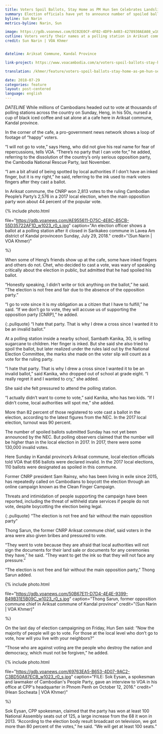 ```yaml
---
title: Voters Spoil Ballots, Stay Home as PM Hun Sen Celebrates Landslide Victory
summary: Election officials have yet to announce number of spoiled ballots but poll observers claim it will be higher than the 130,000 cast in 2017.
byline: Sun Narin
metrics-byline: Narin, Sun

image: https://gdb.voanews.com/EC02E0CF-4F02-4DF9-A403-4278930AEA08_w1023_r1_s.jpg
cutline: Voters verify their names at a polling station in Ariksat commune of Kandal province, which is the stronghold of the opposition CNRP. 
credit: Sun Narin | VOA Khmer


dateline: Ariksat Commune, Kandal Province

link-project: https://www.voacambodia.com/a/voters-spoil-ballots-stay-home-as-pm-hun-sen-celebrates-landslide-victory/4504804.html

translation: /khmer/feature/voters-spoil-ballots-stay-home-as-pm-hun-sen-celebrates-landslide-victory.html

date: 2018-07-29
categories: feature
layout: post-centered
language: english
---
```



 
$DATELINE$ While millions of Cambodians headed out to vote at thousands of polling stations across the country on Sunday, Heng, in his 50s, nursed a cup of black iced coffee and sat alone at a cafe here in Ariksat commune, Kandal province.

In the corner of the cafe, a pro-government news network shows a loop of footage of “happy” voters.

“I will not go to vote,” says Heng, who did not give his real name for fear of repercussions, tells VOA. “There’s no party that I can vote for,” he added, referring to the dissolution of the country’s only serious opposition party, the Cambodia National Rescue Party, last November.

“I am a bit afraid of being spotted by local authorities if I don’t have an inked finger, but it is my right,” he said, referring to the ink used to mark voters fingers after they cast a ballot.

In Ariksat commune, the CNRP won 2,813 votes to the ruling Cambodian People’s Party’s 2,576 in a 2017 local election, when the main opposition party won about 44 percent of the popular vote.




{% include photo.html 

file="https://gdb.voanews.com/AE955611-D75C-4E8C-B5CB-55D35722AF1D_w1023_r0_s.jpg"
caption="An election officer shows a ballot at a polling station after it closed in Sarikakeo commune in Lavea Am district of Kandal province​ on Sunday, July 29, 2018."
credit="(Sun Narin | VOA Khmer)"

%}



When some of Heng’s friends show up at the cafe, some have inked fingers and others do not. Chet, who decided to cast a vote, was wary of speaking critically about the election in public, but admitted that he had spoiled his ballot.

“Honestly speaking, I didn’t write or tick anything on the ballot,” he said. “The election is not free and fair due to the absence of the opposition party.”

“I go to vote since it is my obligation as a citizen that I have to fulfill,” he said. “If we don’t go to vote, they will accuse us of supporting the opposition party [CNRP],” he added.



{:.pullquote}
“I hate that party. That is why I drew a cross since I wanted it to be an invalid ballot.”



At a polling station inside a nearby school, Sambath Kanika, 30, is selling sugarcane to children. Her finger is inked. But she said she also tried to spoil the ballot, but later realized under the rules laid out by the National Election Committee, the marks she made on the voter slip will count as a vote for the ruling party.

“I hate that party. That is why I drew a cross since I wanted it to be an invalid ballot,” said Kanika, who dropped out of school at grade eight. “I really regret it and I wanted to cry,” she added.

She said she felt pressured to attend the polling station.

“I actually didn’t want to come to vote,” said Kanika, who has two kids. “If I didn’t come, local authorities will spot me,” she added.

More than 82 percent of those registered to vote cast a ballot in the election, according to the latest figures from the NEC. In the 2017 local election, turnout was 90 percent.

The number of spoiled ballots submitted Sunday has not yet been announced by the NEC. But polling observers claimed that the number will be higher than in the local election in 2017. In 2017, there were some 130,000 invalid votes.

Here Sunday in Kandal province’s Ariksat commune, local election officials told VOA that 656 ballots were declared invalid. In the 2017 local elections, 110 ballots were designated as spoiled in this commune.

Former CNRP president Sam Rainsy, who has been living in exile since 2015, has repeatedly called on Cambodians to boycott the election through an online campaign known as the Clean Finger Campaign.

Threats and intimidation of people supporting the campaign have been reported, including the threat of withheld state services if people do not vote, despite boycotting the election being legal.


{:.pullquote}
“The election is not free and fair without the main opposition party”


Thong Sarun, the former CNRP Ariksat commune chief, said voters in the area were also given bribes and pressured to vote.

“They went to vote because they are afraid that local authorities will not sign the documents for their land sale or documents for any ceremonies they have,” he said. “They want to get the ink so that they will not face any pressure.”

“The election is not free and fair without the main opposition party,” Thong Sarun added.








{% include photo.html 

file="https://gdb.voanews.com/50B67E11-D7D4-4E4E-9399-B49B31E5B09C_w1023_r0_s.jpg"
caption="Thong Sarun, former opposition commune chief in Ariksat commune of Kandal province"
credit="(Sun Narin | VOA Khmer)"

%}




On the last day of election campaigning on Friday, Hun Sen said: “Now the majority of people will go to vote. For those at the local level who don’t go to vote, how will you live with your neighbors?”

“Those who are against voting are the people who destroy the nation and democracy, which must not be forgiven,” he added.






{% include photo.html 

file="https://gdb.voanews.com/69763EA5-B653-4D07-9AC2-C3BD50A87ECB_w1023_r0_s.jpg"
caption="FILE: Sok Eysan, a spokesman and lawmaker of Cambodian's People Party, gave an interview to VOA in his office at CPP's headquarter in Phnom Penh on October 12, 2016."
credit="(Hean Socheata | VOA Khmer)"

%}


Sok Eysan, CPP spokesman, claimed that the party has won at least 100 National Assembly seats out of 125, a large increase from the 68 it won in 2013. “According to the election body result broadcast on television, we got more than 80 percent of the votes,” he said. “We will get at least 100 seats.”



